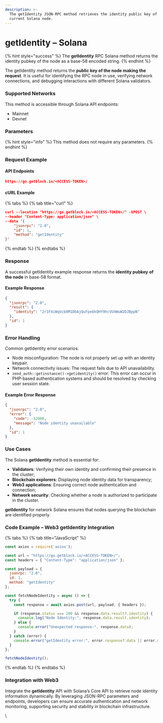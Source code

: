 ```yaml
---
description: >-
  The getIdentity JSON-RPC method retrieves the identity public key of the
  current Solana node.
---
```


# getIdentity – Solana

{% hint style="success" %}
The **getIdentity** RPC Solana method returns the identity pubkey of the node as a base-58 encoded string.&#x20;
{% endhint %}

The getIdentity method returns the **public key of the node making the request**. It is useful for identifying the RPC node in use, verifying network connections, and debugging interactions with different Solana validators.

### Supported Networks

This method is accessible through Solana API endpoints:

* Mainnet
* Devnet

### Parameters

{% hint style="info" %}
This method does not require any parameters.
{% endhint %}

### Request Example

#### API Endpoints

```json
https://go.getblock.io/<ACCESS-TOKEN>/
```

#### cURL Example

{% tabs %}
{% tab title="curl" %}
```json
curl --location "https://go.getblock.io/<ACCESS-TOKEN>/" -XPOST \
--header "Content-Type: application/json" \
--data '{
    "jsonrpc": "2.0",
    "id": 1,
    "method": "getIdentity"
}'
```
{% endtab %}
{% endtabs %}

### Response

A successful getIdentity example response returns the **identity pubkey** **of the node** in base-58 format.

#### Example Response

```json
{
  "jsonrpc": "2.0",
  "result": {
    "identity": "2r1F4iWqVcb8M1DbAjQuFpebkQHY9hcVU4WuW2DJBppN"
  },
  "id": 1
}
```

### Error Handling

Common getIdentity error scenarios:

* Node misconfiguration: The node is not properly set up with an identity keypair.
* Network connectivity issues: The request fails due to API unavailability.
* `zend_auth::getinstance()->getidentity()` error: This error can occur in PHP-based authentication systems and should be resolved by checking user session state.

#### Example Error Response

```json
{
  "jsonrpc": "2.0",
  "error": {
    "code": -32000,
    "message": "Node identity unavailable"
  },
  "id": 1
}
```

### Use Cases

The Solana **getIdentity** method is essential for:

* **Validators**: Verifying their own identity and confirming their presence in the cluster;
* **Blockchain explorers**: Displaying node identity data for transparency;
* **Web3 applications**: Ensuring correct node authentication and connection;
* **Network security**: Checking whether a node is authorized to participate in the cluster.

**getIdentity** for network Solana ensures that nodes querying the blockchain are identified properly.

### Code Example – Web3 getIdentity Integration

{% tabs %}
{% tab title="JavaScript" %}
```javascript
const axios = require('axios');

const url = "https://go.getblock.io/<ACCESS-TOKEN>/"; 
const headers = { "Content-Type": "application/json" };

const payload = {
  jsonrpc: "2.0",
  id: 1,
  method: "getIdentity"
};

const fetchNodeIdentity = async () => {
  try {
    const response = await axios.post(url, payload, { headers });

    if (response.status === 200 && response.data.result?.identity) {
      console.log("Node Identity:", response.data.result.identity);
    } else {
      console.error("Unexpected response:", response.data);
    }
  } catch (error) {
    console.error("getIdentity error:", error.response?.data || error.message);
  }
};

fetchNodeIdentity();

```
{% endtab %}
{% endtabs %}

### Integration with Web3

Integrate the **getIdentity** API with Solana’s Core API to retrieve node identity information dynamically. By leveraging JSON-RPC parameters and endpoints, developers can ensure accurate authentication and network monitoring, supporting security and stability in blockchain infrastructure.

\
